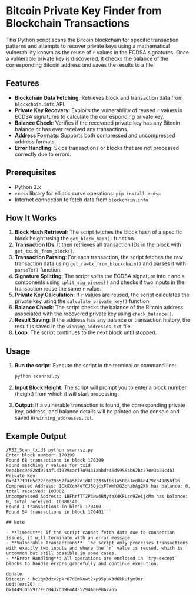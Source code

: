 # Bitcoin Private Key Finder from Blockchain Transactions

This Python script scans the Bitcoin blockchain for specific transaction patterns and attempts to recover private keys using a mathematical vulnerability known as the reuse of `r` values in the ECDSA signatures. Once a vulnerable private key is discovered, it checks the balance of the corresponding Bitcoin address and saves the results to a file.

## Features

- **Blockchain Data Fetching**: Retrieves block and transaction data from `blockchain.info` API.
- **Private Key Recovery**: Exploits the vulnerability of reused `r` values in ECDSA signatures to calculate the corresponding private key.
- **Balance Check**: Verifies if the recovered private key has any Bitcoin balance or has ever received any transactions.
- **Address Formats**: Supports both compressed and uncompressed address formats.
- **Error Handling**: Skips transactions or blocks that are not processed correctly due to errors.

## Prerequisites

- Python 3.x
- `ecdsa` library for elliptic curve operations: `pip install ecdsa`
- Internet connection to fetch data from `blockchain.info`

## How It Works

1. **Block Hash Retrieval**: The script fetches the block hash of a specific block height using the `get_block_hash()` function.
2. **Transaction IDs**: It then retrieves all transaction IDs in the block with `get_txids_from_block()`.
3. **Transaction Parsing**: For each transaction, the script fetches the raw transaction data using `get_rawtx_from_blockchain()` and parses it with `parseTx()` function.
4. **Signature Splitting**: The script splits the ECDSA signature into `r` and `s` components using `split_sig_pieces()` and checks if two inputs in the transaction reuse the same `r` value.
5. **Private Key Calculation**: If `r` values are reused, the script calculates the private key using the `calculate_private_key()` function.
6. **Balance Check**: The script checks the balance of the Bitcoin address associated with the recovered private key using `check_balance()`.
7. **Result Saving**: If the address has any balance or transaction history, the result is saved in the `winning_addresses.txt` file.
8. **Loop**: The script continues to the next block until stopped.

## Usage

1. **Run the script**: Execute the script in the terminal or command line:

   ```bash
   python scanrsz.py
   ```

2. **Input Block Height**: The script will prompt you to enter a block number (height) from which it will start processing.

3. **Output**: If a vulnerable transaction is found, the corresponding private key, address, and balance details will be printed on the console and saved in `winning_addresses.txt`.

## Example Output

```
/RSZ_Scan_txid$ python scanrsz.py
Enter block number: 170399
Found 68 transactions in block 170399
Found matching r values for txid 9ec4bc49e828d924af1d1029cacf709431abbde46d59554b62bc270e3b29c4b1
Private Key: 0xc477f9f65c22cce20657faa5b2d1d8122336f851a508a1ed04e479c34985bf96
Compressed Address: 1CkGXcY4eYCJ5QjcxF7WmhXG3dhzbAg2Kk has balance: 0, total received: 103002
Uncompressed Address: 1BFhrfTTZP3Nw4BNy4eX4KFLsn9ZeijcMm has balance: 0, total received: 16388140
Found 1 transactions in block 170400
Found 54 transactions in block 170401```

## Note

- **Timeout**: If the script cannot fetch data due to connection issues, it will terminate with an error message.
- **Vulnerable Transactions**: The script only processes transactions with exactly two inputs and where the `r` value is reused, which is uncommon but still possible in some cases.
- **Error Handling**: All operations are enclosed in `try-except` blocks to handle errors gracefully and continue execution.

donate
Bitcoin : bc1qm3dzv2pkr67d0mknwt2xp95pux3d6kkufym9xr
usdt(erc20) :
0x14493055977FEcB437d39F4A4F5294A0Fe8A2765
